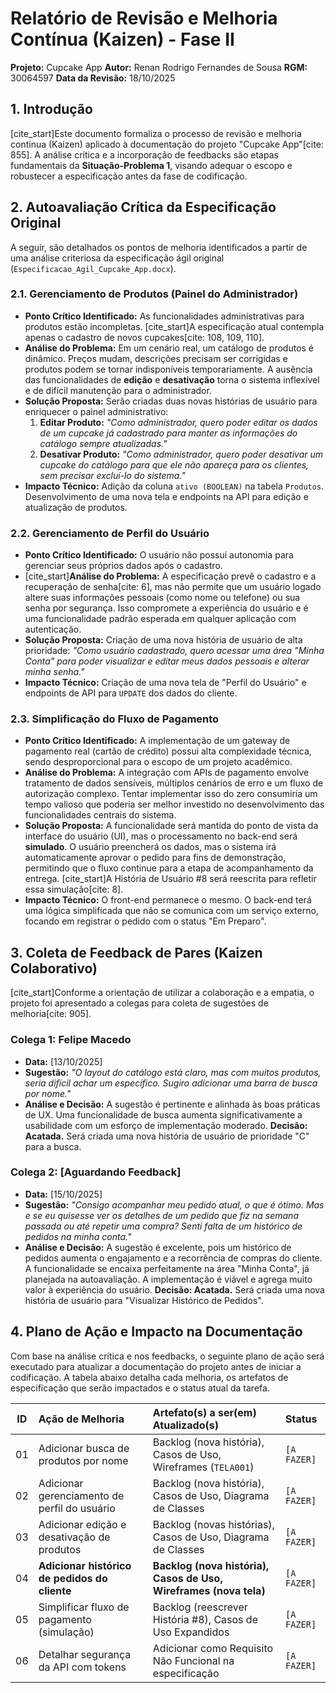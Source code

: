 # **Relatório de Revisão e Melhoria Contínua (Kaizen) - Fase II**

**Projeto:** Cupcake App
**Autor:** Renan Rodrigo Fernandes de Sousa
**RGM:** 30064597
**Data da Revisão:** 18/10/2025

## **1. Introdução**

[cite_start]Este documento formaliza o processo de revisão e melhoria contínua (Kaizen) aplicado à documentação do projeto "Cupcake App"[cite: 855]. A análise crítica e a incorporação de feedbacks são etapas fundamentais da **Situação-Problema 1**, visando adequar o escopo e robustecer a especificação antes da fase de codificação.

## **2. Autoavaliação Crítica da Especificação Original**

A seguir, são detalhados os pontos de melhoria identificados a partir de uma análise criteriosa da especificação ágil original (`Especificacao_Agil_Cupcake_App.docx`).

### **2.1. Gerenciamento de Produtos (Painel do Administrador)**

- **Ponto Crítico Identificado:** As funcionalidades administrativas para produtos estão incompletas. [cite_start]A especificação atual contempla apenas o cadastro de novos cupcakes[cite: 108, 109, 110].
- **Análise do Problema:** Em um cenário real, um catálogo de produtos é dinâmico. Preços mudam, descrições precisam ser corrigidas e produtos podem se tornar indisponíveis temporariamente. A ausência das funcionalidades de **edição** e **desativação** torna o sistema inflexível e de difícil manutenção para o administrador.
- **Solução Proposta:** Serão criadas duas novas histórias de usuário para enriquecer o painel administrativo:
  1. **Editar Produto:** _"Como administrador, quero poder editar os dados de um cupcake já cadastrado para manter as informações do catálogo sempre atualizadas."_
  2. **Desativar Produto:** _"Como administrador, quero poder desativar um cupcake do catálogo para que ele não apareça para os clientes, sem precisar excluí-lo do sistema."_
- **Impacto Técnico:** Adição da coluna `ativo (BOOLEAN)` na tabela `Produtos`. Desenvolvimento de uma nova tela e endpoints na API para edição e atualização de produtos.

### **2.2. Gerenciamento de Perfil do Usuário**

- **Ponto Crítico Identificado:** O usuário não possui autonomia para gerenciar seus próprios dados após o cadastro.
- [cite_start]**Análise do Problema:** A especificação prevê o cadastro e a recuperação de senha[cite: 6], mas não permite que um usuário logado altere suas informações pessoais (como nome ou telefone) ou sua senha por segurança. Isso compromete a experiência do usuário e é uma funcionalidade padrão esperada em qualquer aplicação com autenticação.
- **Solução Proposta:** Criação de uma nova história de usuário de alta prioridade: _"Como usuário cadastrado, quero acessar uma área "Minha Conta" para poder visualizar e editar meus dados pessoais e alterar minha senha."_
- **Impacto Técnico:** Criação de uma nova tela de "Perfil do Usuário" e endpoints de API para `UPDATE` dos dados do cliente.

### **2.3. Simplificação do Fluxo de Pagamento**

- **Ponto Crítico Identificado:** A implementação de um gateway de pagamento real (cartão de crédito) possui alta complexidade técnica, sendo desproporcional para o escopo de um projeto acadêmico.
- **Análise do Problema:** A integração com APIs de pagamento envolve tratamento de dados sensíveis, múltiplos cenários de erro e um fluxo de autorização complexo. Tentar implementar isso do zero consumiria um tempo valioso que poderia ser melhor investido no desenvolvimento das funcionalidades centrais do sistema.
- **Solução Proposta:** A funcionalidade será mantida do ponto de vista da interface do usuário (UI), mas o processamento no back-end será **simulado**. O usuário preencherá os dados, mas o sistema irá automaticamente aprovar o pedido para fins de demonstração, permitindo que o fluxo continue para a etapa de acompanhamento da entrega. [cite_start]A História de Usuário #8 será reescrita para refletir essa simulação[cite: 8].
- **Impacto Técnico:** O front-end permanece o mesmo. O back-end terá uma lógica simplificada que não se comunica com um serviço externo, focando em registrar o pedido com o status "Em Preparo".

## **3. Coleta de Feedback de Pares (Kaizen Colaborativo)**

[cite_start]Conforme a orientação de utilizar a colaboração e a empatia, o projeto foi apresentado a colegas para coleta de sugestões de melhoria[cite: 905].

### **Colega 1: Felipe Macedo**

- **Data:** [13/10/2025]
- **Sugestão:** _"O layout do catálogo está claro, mas com muitos produtos, seria difícil achar um específico. Sugiro adicionar uma barra de busca por nome."_
- **Análise e Decisão:** A sugestão é pertinente e alinhada às boas práticas de UX. Uma funcionalidade de busca aumenta significativamente a usabilidade com um esforço de implementação moderado. **Decisão: Acatada.** Será criada uma nova história de usuário de prioridade "C" para a busca.

### **Colega 2: [Aguardando Feedback]**

- **Data:** [15/10/2025]
- **Sugestão:** _"Consigo acompanhar meu pedido atual, o que é ótimo. Mas e se eu quisesse ver os detalhes de um pedido que fiz na semana passada ou até repetir uma compra? Senti falta de um histórico de pedidos na minha conta."_
- **Análise e Decisão:** A sugestão é excelente, pois um histórico de pedidos aumenta o engajamento e a recorrência de compras do cliente. A funcionalidade se encaixa perfeitamente na área "Minha Conta", já planejada na autoavaliação. A implementação é viável e agrega muito valor à experiência do usuário. **Decisão: Acatada.** Será criada uma nova história de usuário para "Visualizar Histórico de Pedidos".

## **4. Plano de Ação e Impacto na Documentação**

Com base na análise crítica e nos feedbacks, o seguinte plano de ação será executado para atualizar a documentação do projeto antes de iniciar a codificação. A tabela abaixo detalha cada melhoria, os artefatos de especificação que serão impactados e o status atual da tarefa.

| ID  | Ação de Melhoria                              | Artefato(s) a ser(em) Atualizado(s)                               | Status      |
| :-: | :-------------------------------------------- | :---------------------------------------------------------------- | :---------- |
| 01  | Adicionar busca de produtos por nome          | Backlog (nova história), Casos de Uso, Wireframes (`TELA001`)     | `[A FAZER]` |
| 02  | Adicionar gerenciamento de perfil do usuário  | Backlog (nova história), Casos de Uso, Diagrama de Classes        | `[A FAZER]` |
| 03  | Adicionar edição e desativação de produtos    | Backlog (novas histórias), Casos de Uso, Diagrama de Classes      | `[A FAZER]` |
| 04  | **Adicionar histórico de pedidos do cliente** | **Backlog (nova história), Casos de Uso, Wireframes (nova tela)** | `[A FAZER]` |
| 05  | Simplificar fluxo de pagamento (simulação)    | Backlog (reescrever História #8), Casos de Uso Expandidos         | `[A FAZER]` |
| 06  | Detalhar segurança da API com tokens          | Adicionar como Requisito Não Funcional na especificação           | `[A FAZER]` |
